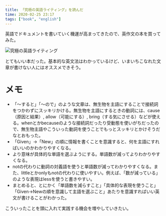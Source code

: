 ```yaml
---
title: 「究極の英語ライティング」を読んだ
time: 2020-02-25 23:17
tags: ["book", "english"]
---
```


英語でドキュメントを書いていく機運が高まってきたので、英作文の本を買ってみた。

![究極の英語ライティング](/posts/402/book.jpg)

とてもいい本だった。基本的な英文法はわかっているけど、いまいちこなれた文章が書けない人にはオススメできそう。

# メモ
* 「〜すると」「〜ので」のような文章は、無生物を主語にすることで接続詞をつかわずにスッキリかける。無生物を主語にするときの動詞には、cause（原因と結果）, allow（可能にする）, bring（する気にさせる）などが使える。whenとかbecauseのような接続詞だったり受動態を使いがちだったので、無生物主語やこういった動詞を使うことでもっとスッキリとかけそうだなとおもった。
* 「Given」→「New」の順に情報を書くことを意識すると、何を主語にすればいいのかわかりやすくなる。
* より意味が具体的な単語を選ぶようにする。単語数が減ってよりわかりやすくなる。
* notの代わりに動詞の対義語を使うと単語数が減ってわかりやすくなる。また、littleとかonlyもnotの代わりに使いやすい。例えば、「数が減っている」のような表現はlessを使うと書きやすい。
* まとめると、とにかく「単語数を減らすこと」「具体的な表現を使うこと」「Given→Newの順を意識して主語を選ぶこと」あたりを意識すればいい英文が書けることがわかった。

こういったことを頭に入れて実践する機会を増やしていきたい。
